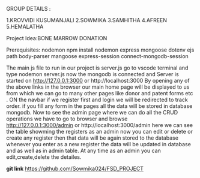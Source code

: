 GROUP DETAILS :

1.KROVVIDI KUSUMANJALI
2.SOWMIKA
3.SAMHITHA
4.AFREEN
5.HEMALATHA

Project Idea:BONE MARROW DONATION 

Prerequisites:  nodemon
npm install nodemon express mongoose dotenv ejs path body-parser mangoose express-session connect-mongodb-session 

The main js file to run in our project is server.js
go to vscode terminal and type nodemon server.js now the mongodb is connected
and Server is started on http://127.0.0.1:3000 or http://localhost:3000
By opening any of the above links in the browser our main home page will be displayed to us from which we can go to many other pages like
donor and patent forms etc . ON the navbar if we register first and login we will be redirected to track order. if you fill any form in 
the pages all the data will be stored in database mongodb.
Now to see the admin page where we can do all the CRUD operations we have to go to browser and browse http://127.0.0.1:3000/admin or http://localhost:3000/admin
here we can see the table showming the registers as an admin now you can edit or delete or create any register then that data will be again stored to the database
whenever you enter as a new register the data will be updated in database and as well as in admin table. At any time as an admin you can edit,create,delete the detailes.

**git link**
https://github.com/Sowmika024/FSD_PROJECT
